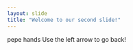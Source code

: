 ```yaml
---
layout: slide
title: "Welcome to our second slide!"
---
```

pepe hands
Use the left arrow to go back!
